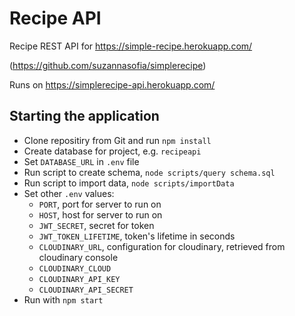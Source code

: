 # Recipe API

Recipe REST API for https://simple-recipe.herokuapp.com/ 

(https://github.com/suzannasofia/simplerecipe)

Runs on https://simplerecipe-api.herokuapp.com/

## Starting the application

* Clone repositiry from Git and run `npm install`
* Create database for project, e.g. `recipeapi`
* Set `DATABASE_URL` in `.env` file
* Run script to create schema, `node scripts/query schema.sql`
* Run script to import data, `node scripts/importData`
* Set other `.env` values:
  - `PORT`, port for server to run on
  - `HOST`, host for server to run on
  - `JWT_SECRET`, secret for token
  - `JWT_TOKEN_LIFETIME`, token's lifetime in seconds
  - `CLOUDINARY_URL`, configuration for cloudinary, retrieved from cloudinary console
  - `CLOUDINARY_CLOUD`
  - `CLOUDINARY_API_KEY`
  - `CLOUDINARY_API_SECRET`
* Run with `npm start`
